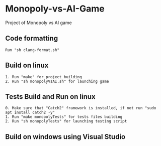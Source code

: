 # Monopoly-vs-AI-Game
Project of Monopoly vs AI game

## Code formatting
    Run "sh clang-format.sh"

## Build on linux
    1. Run "make" for project building
    2. Run "sh monopolyVsAI.sh" for launching game

## Tests Build and Run on linux
    0. Make sure that "Catch2" framework is installed, if not run "sudo apt install catch2 -y"
    1. Run "make monopolyTests" for tests files building
    2. Run "sh monopolyTests" for launching testing script

## Build on windows using Visual Studio
